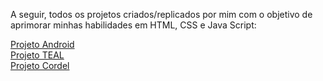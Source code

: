  A seguir, todos os projetos criados/replicados por mim com o objetivo de aprimorar minhas habilidades em HTML, CSS e Java Script:

<a href="https://arthurvini778.github.io/Meus-sites/Projeto%20Android/android.html"> Projeto Android </a> <br>
<a href="https://arthurvini778.github.io/Meus-sites/Projeto%20TEAL/index.html"> Projeto TEAL </a> <br>
<a href="https://arthurvini778.github.io/Meus-sites/Projeto%20cordel/index.html"> Projeto Cordel </a> <br>
